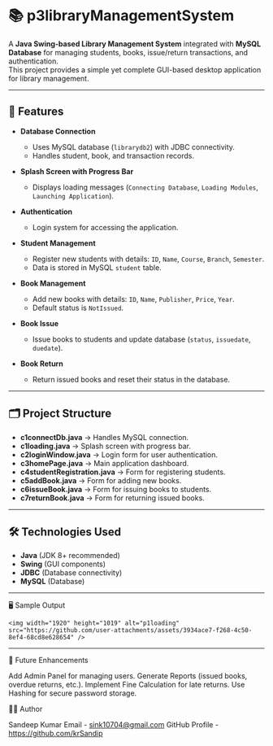 # 📚 p3libraryManagementSystem

A **Java Swing-based Library Management System** integrated with **MySQL Database** for managing students, books, issue/return transactions, and authentication.  
This project provides a simple yet complete GUI-based desktop application for library management.

---

## 🚀 Features

- **Database Connection**
  - Uses MySQL database (`librarydb2`) with JDBC connectivity.
  - Handles student, book, and transaction records.

- **Splash Screen with Progress Bar**
  - Displays loading messages (`Connecting Database`, `Loading Modules`, `Launching Application`).

- **Authentication**
  - Login system for accessing the application.

- **Student Management**
  - Register new students with details: `ID`, `Name`, `Course`, `Branch`, `Semester`.
  - Data is stored in MySQL `student` table.

- **Book Management**
  - Add new books with details: `ID`, `Name`, `Publisher`, `Price`, `Year`.
  - Default status is `NotIssued`.

- **Book Issue**
  - Issue books to students and update database (`status`, `issuedate`, `duedate`).

- **Book Return**
  - Return issued books and reset their status in the database.

---

## 🗂 Project Structure

- **c1connectDb.java** → Handles MySQL connection.  
- **c1loading.java** → Splash screen with progress bar.  
- **c2loginWindow.java** → Login form for user authentication.  
- **c3homePage.java** → Main application dashboard.  
- **c4studentRegistration.java** → Form for registering students.  
- **c5addBook.java** → Form for adding new books.  
- **c6issueBook.java** → Form for issuing books to students.  
- **c7returnBook.java** → Form for returning issued books.

---

## 🛠 Technologies Used

- **Java** (JDK 8+ recommended)
- **Swing** (GUI components)
- **JDBC** (Database connectivity)
- **MySQL** (Database)

---

🖥️ Sample Output

    <img width="1920" height="1019" alt="p1loading" src="https://github.com/user-attachments/assets/3934ace7-f268-4c50-8ef4-68cd8e628654" />

---

🎯 Future Enhancements

   Add Admin Panel for managing users.
   Generate Reports (issued books, overdue returns, etc.).
   Implement Fine Calculation for late returns.
   Use Hashing for secure password storage.

👨‍💻 Author

   Sandeep Kumar
   Email - sink10704@gmail.com
   GitHub Profile - https://github.com/krSandip


